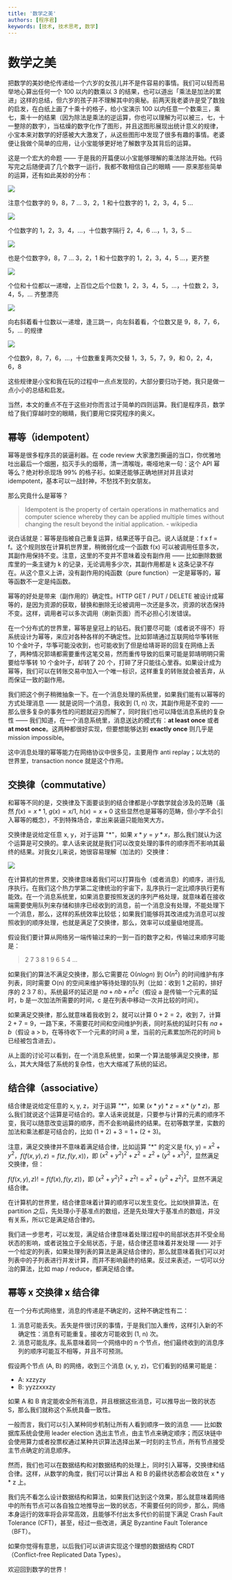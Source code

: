 ```yaml
---
title: '数学之美'
authors: [程序君]
keywords: [技术, 技术思考, 数学]
---
```



# 数学之美

把数学的美妙绝伦传递给一个六岁的女孩儿并不是件容易的事情。我们可以轻而易举地心算出任何一个 100 以内的数乘以 3 的结果，也可以道出「乘法是加法的累进」这样的总结，但六岁的孩子并不理解其中的奥秘。前两天我老婆许是受了数独的启发，在白纸上画了十乘十的格子，给小宝演示 100 以内任意一个数乘三，乘七，乘十一的结果（因为除法是乘法的逆运算，你也可以理解为可以被三，七，十一整除的数字），当枯燥的数字化作了图形，并且这图形展现出统计意义的规律，小宝本来对数学的好感被大大激发了，从这些图形中发现了很多有趣的事情。老婆便让我做个简单的应用，让小宝能够更好地了解数字及其背后的运算。

这是一个宏大的命题 —— 于是我的开篇便以小宝能够理解的乘法除法开始。代码写完之后随便调了几个数字一运行，我都不敢相信自己的眼睛 —— 原来那些简单的运算，还有如此美妙的分布：

![](assets/3.jpg)

注意个位数字的 9，8，7 ... 3，2，1 和十位数字的 1，2，3，4，5 ...

![](assets/7.jpg)

个位数字的 1，2，3，4，...，十位数字隔行 2，4，6 ...，1，3，5 ...

![](assets/9.jpg)

也是个位数字9，8，7 ... 3，2，1 和十位数字的 1，2，3，4，5 ...，更齐整

![](assets/11.jpg)

个位和十位都以一递增，上百位之后个位数 1，2，3，4，5，...，十位数 2，3，4，5，... 齐整漂亮

![](assets/13.jpg)

向右斜着看十位数以一递增，逢三跳一，向左斜着看，个位数又是 9，8，7，6，5，... 的规律

![](assets/19.jpg)

个位数9，8，7，6，...，十位数重复两次交替 1，3，5，7，9，和 0，2，4，6，8

这些规律是小宝和我在玩的过程中一点点发现的，大部分要归功于她，我只是做一点小小的总结和启发。

当然，本文的重点不在于这些对你而言过于简单的四则运算。我们是程序员，数学给了我们穿越时空的眼睛，我们要用它探究程序的奥义。

## 幂等（idempotent）

幂等是很多程序员的装逼利器。在 code review 大家激烈撕逼的当口，你优雅地吐出最后一个烟圈，掐灭手头的烟蒂，清一清喉咙，嘶哑地来一句：这个 API 幂等么？绝对秒杀现场 99% 的格子衫。如果还能够正确地拼对并且读对 idempotent，基本可以一战封神，不愁找不到女朋友。

那么究竟什么是幂等？

> Idempotent is the property of certain operations in mathematics and computer science whereby they can be applied multiple times without changing the result beyond the initial application. - wikipedia

说白话就是：幂等是指被自己重复运算，结果还等于自己。说人话就是：f x f = f。这个规则放在计算机世界里，稍微弱化成一个函数 f(x) 可以被调用任意多次，其副作用保持不变。注意，这里的不变并不意味着没有副作用 —— 比如删除数据库里的一条主键为 k 的记录，无论调用多少次，其副作用都是 k 这条记录不存在。从这个意义上讲，没有副作用的纯函数（pure function）一定是幂等的，幂等函数不一定是纯函数。

幂等的好处是带来（副作用的）确定性。HTTP GET / PUT / DELETE 被设计成幂等的，是因为资源的获取，替换和删除无论被调用一次还是多次，资源的状态保持不变。这样，调用者可以多次调用（刷新页面）而不必担心引发错误。

在一个分布式的世界里，幂等是皇冠上的钻石。我们要尽可能（或者说不得不）将系统设计为幂等，来应对各种各样的不确定性。比如郭靖通过互联网给华筝转账 10 个金叶子，华筝可能没收到，也可能收到了但是给靖哥哥的回复在网络上丢了，两种情况郭靖都需要重传这笔交易，然而重传导致的后果可能是郭靖明明只需要给华筝转 10 个金叶子，却转了 20 个，打碎了牙只能往心里吞。如果设计成为幂等，我们可以在转账交易中加入一个唯一标识，这样重复的转账就会被丢弃，从而保证一致的副作用。

我们把这个例子稍微抽象一下。在一个消息处理的系统里，如果我们能有以幂等的方式处理消息 —— 就是说同一个消息，我收到 (1, n) 次，其副作用是不变的 —— 那么很多复杂的事务性的问题就迎刃而解了，同时我们也可以降低消息系统的复杂性 —— 我们知道，在一个消息系统里，消息送达的模式有：**at least once** 或者 **at most once**。这两种都很好实现，但要想能够达到 **exactly once** 则几乎是 mission impossible。

这中消息处理的幂等能力在网络协议中很多见，主要用作 anti replay；以太坊的世界里，transaction nonce 就是这个作用。

## 交换律（commutative）

和幂等不同的是，交换律及下面要谈到的结合律都是小学数学就会涉及的范畴（虽然 $f(x) = x * 1$, $g(x) = x / 1$, $h(x) = x + 0$ 这些显然也是幂等的范畴，但小学不会引入幂等的概念），不到特殊场合，拿出来装逼只能贻笑大方。

交换律是说给定任意 x, y，对于运算 "*"，如果 $x * y = y * x$，那么我们就认为这个运算是可交换的。拿人话来说就是我们可以改变处理的事件的顺序而不影响其最终的结果。对我女儿来说，她很容易理解（加法的）交换律：

![](assets/commutative.svg)

在计算机的世界里，交换律意味着我们可以打算指令（或者消息）的顺序，进行乱序执行。在我们这个热力学第二定律统治的宇宙下，乱序执行一定比顺序执行更有能效。在一个消息系统里，如果消息要按照发送的序列严格处理，就意味着在接收端需要使用队列来存储和排序已经收到的消息，前一个消息没有处理，不能处理下一个消息，那么，这样的系统效率比较低；如果我们能够将其改进成为消息可以按照收到的顺序处理，也就是满足了交换律，那么，效率可以成量级地提高。

假设我们要计算从网络另一端传输过来的一到一百的数字之和，传输过来顺序可能是：

> 2 7 3 8 1 9 6 5 4 ...

如果我们的算法不满足交换律，那么它需要花 O($nlogn$) 到 O($n^2$) 的时间维护有序列表，同时需要 O(n) 的空间来维护等待处理的队列（比如：收到 1 之前的，排好序的 2 3 7 8）。系统最坏的延迟是 $na + nb + n^2c$（假设 a 是传输一个元素的延时，b 是一次加法所需要的时间，c 是在列表中移动一次并比较的时间）。

如果满足交换律，那么就意味着我收到 2，就可以计算 $0 + 2 = 2$，收到 7，计算 $2 + 7 = 9$，一路下来，不需要花时间和空间维护列表，同时系统的延时只有 $na + b$（假设 a > b，在等待收下一个元素的时间 a 里，当前的元素累加所花的时间 b 已经被包含进去）。

从上面的讨论可以看到，在一个消息系统里，如果一个算法能够满足交换律，那么，其大大降低了系统的复杂性，也大大缩减了系统的延迟。

## 结合律（associative）

结合律是说给定任意的 x, y, z，对于运算 "*"，如果 $(x * y) * z = x * (y * z)$，那么我们就说这个运算是可结合的。拿人话来说就是，只要参与计算的元素的顺序不变，我可以随意改变运算的顺序，而不会影响最终的结果。在初等数学里，实数的加法和乘法都是可结合的，比如 $(1 + 2) + 3 = 1 + (2 + 3)$。

注意，满足交换律并不意味着满足结合律，比如运算 "*" 的定义是 f(x, y) = $x^2 + y^2$，$f(f(x, y), z) = f(z, f(y, x))$，即 $(x^2 + y^2)^2 + z^2 = z^2 + (y^2 + x^2)^2$，显然满足交换律，但：

$f(f(x, y), z) != f(f(x), f(y, z))$，即 $(x^2 + y^2)^2 + z^2 != x^2 + (y^2 + z^2)^2$。显然不满足结合律。

在计算机的世界里，结合律意味着计算的顺序可以发生变化。比如快排算法，在 partition 之后，先处理小于基准点的数组，还是先处理大于基准点的数组，并没有关系，所以它是满足结合律的。

我们进一步思考，可以发现，满足结合律意味着处理过程中的局部状态并不受全局状态的影响，或者说独立于全局状态，于是，结合律还意味着并发处理 —— 对于一个给定的列表，如果处理列表的算法是满足结合律的，那么就意味着我们可以对列表中的子列表进行并发计算，而并不影响最终的结果。反过来表述，一切可以分治的算法，比如 map / reduce，都满足结合律。

## 幂等 x 交换律 x 结合律

在一个分布式网络里，消息的传递是不确定的，这种不确定性有二：

1) 消息可能丢失。丢失是件很讨厌的事情，于是我们加入重传，这样引入新的不确定性：消息有可能重复。接收方可能收到 (1, n) 次。
2) 消息可能乱序。乱系意味着同一个网络中的 n 个节点，他们最终收到的消息序列的顺序可能互不相等，并且不可预测。

假设两个节点 (A, B) 的网络，收到三个消息 (x, y, z)，它们看到的结果可能是：

* A: xzzyzy
* B: yyzzxxxzy

如果 A 和 B 肯定能收全所有消息，并且根据这些消息，可以推导出一致的状态 S，那么我们就称这个系统具备一致性。

一般而言，我们可以引入某种同步机制让所有人看到顺序一致的消息 —— 比如数据库系统会使用 leader election 选出主节点，由主节点来确定顺序；而区块链中会使用算力或者投票权通过某种共识算法选择出某一时刻的主节点，所有节点接受主节点确定的消息顺序。

然而，我们也可以在数据结构和对数据结构的处理上，同时引入幂等，交换律和结合律。这样，从数学的角度，我们可以计算出 A 和 B 的最终状态都会收敛在 x * y * z 上。

我们先不看怎么设计数据结构和算法，如果我们达到这个效果，那么就意味着网络中的所有节点可以各自独立地推导出一致的状态，不需要任何的同步，那么，网络本身运行的效率将会非常高效，且能够不付出太多代价的前提下满足 Crash Fault Tolerance (CFT)，甚至，经过一些改进，满足 Byzantine Fault Tolerance（BFT）。

如果你觉得有意思，以后我们可以讲讲实现这个理想的数据结构 CRDT（Conflict-free Replicated Data Types）。

欢迎回到数学的世界！

